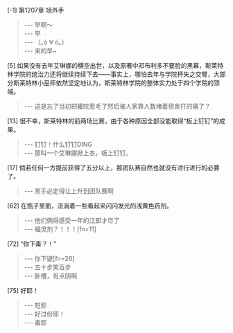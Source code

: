 
[-1] 第1207章 场外手
>--- 早啊～<br>
>--- 早<br>
>--- （｡ò ∀ ó｡）<br>
>--- 来的早~<br>

[5] 如果没有去年艾琳娜的横空出世，以及原著中邓布利多不要脸的黑幕，斯莱特林学院的统治力还将继续持续下去——事实上，哪怕去年与学院杯失之交臂，大部分斯莱特林小巫师依然坚定地认为，斯莱特林学院的整体实力处于四个学院的顶端。
>--- 这是忘了当初把獾院惹毛了然后被人家靠人数堵着宿舍打的痛了？<br>

[13] 很不幸，斯莱特林的前两场比赛，由于各种原因全部没能取得“板上钉钉”的成果。
>--- 钉钉！什么钉钉DING<br>
>--- 那叫一个艾琳娜掀上衣，板上钉钉。<br>

[17] 倘若任何一方提前获得了五分以上，那团队赛自然也就没有进行进行的必要了。
>--- 黑手必定得让上升到团队赛啊<br>

[62] 在瓶子里面，流淌着一些看起来闪闪发光的浅黄色药剂。
>--- 他们俩得感受一年的江郎才尽了<br>
>--- 福灵剂？！！！[fn=11]<br>

[72] “你下毒？！”
>--- 你下键[fn=26]<br>
>--- 五十步笑百步<br>
>--- 卧槽，有点阴啊<br>

[75] 好耶！
>--- 短耶<br>
>--- 好过份耶！<br>
>--- 毒耶<br>
